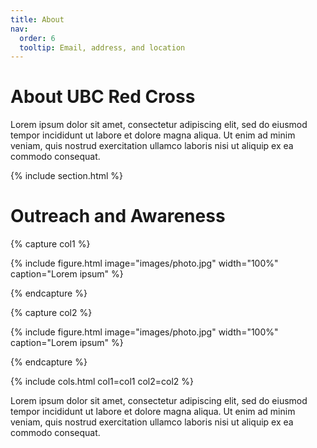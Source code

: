 ```yaml
---
title: About
nav:
  order: 6
  tooltip: Email, address, and location
---
```


# About UBC Red Cross

Lorem ipsum dolor sit amet, consectetur adipiscing elit, sed do eiusmod tempor
incididunt ut labore et dolore magna aliqua. Ut enim ad minim veniam, quis
nostrud exercitation ullamco laboris nisi ut aliquip ex ea commodo consequat.

{% include section.html %}

# Outreach and Awareness

{% capture col1 %}

<!-- Want more or fewer pictures? Add another column with the same syntax as this code, or use just the block below. -->
{%
  include figure.html
  image="images/photo.jpg" <!-- Remember, you can change this path to be your own picture, stored in the "images" folder. -->
  width="100%" <!-- Change this to change the size of the pictures, especially if you use a different number of pics. -->
  caption="Lorem ipsum"
%}

{% endcapture %}

{% capture col2 %}

{%
  include figure.html
  image="images/photo.jpg"
  width="100%"
  caption="Lorem ipsum"
%}

{% endcapture %}

{% include cols.html col1=col1 col2=col2 %}

Lorem ipsum dolor sit amet, consectetur adipiscing elit, sed do eiusmod tempor
incididunt ut labore et dolore magna aliqua. Ut enim ad minim veniam, quis
nostrud exercitation ullamco laboris nisi ut aliquip ex ea commodo consequat.

<!-- Copy the above section for the rest of the committees. -->
